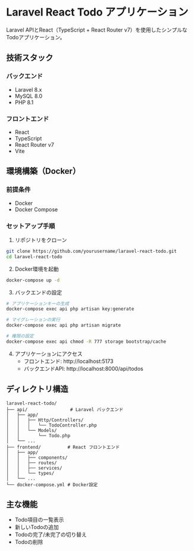 # Laravel React Todo アプリケーション

Laravel APIとReact（TypeScript + React Router v7）を使用したシンプルなTodoアプリケーション。

## 技術スタック

### バックエンド
- Laravel 8.x
- MySQL 8.0
- PHP 8.1

### フロントエンド
- React
- TypeScript
- React Router v7
- Vite

## 環境構築（Docker）

### 前提条件
- Docker
- Docker Compose

### セットアップ手順

1. リポジトリをクローン
```bash
git clone https://github.com/yourusername/laravel-react-todo.git
cd laravel-react-todo
```

2. Docker環境を起動
```bash
docker-compose up -d
```

3. バックエンドの設定
```bash
# アプリケーションキーの生成
docker-compose exec api php artisan key:generate

# マイグレーションの実行
docker-compose exec api php artisan migrate

# 権限の設定
docker-compose exec api chmod -R 777 storage bootstrap/cache
```

4. アプリケーションにアクセス
   - フロントエンド: http://localhost:5173
   - バックエンドAPI: http://localhost:8000/api/todos

## ディレクトリ構造

```
laravel-react-todo/
├── api/                # Laravel バックエンド
│   ├── app/
│   │   ├── Http/Controllers/
│   │   │   └── TodoController.php
│   │   └── Models/
│   │       └── Todo.php
│   └── ...
├── frontend/          # React フロントエンド
│   ├── app/
│   │   ├── components/
│   │   ├── routes/
│   │   ├── services/
│   │   └── types/
│   └── ...
└── docker-compose.yml # Docker設定
```

## 主な機能

- Todo項目の一覧表示
- 新しいTodoの追加
- Todoの完了/未完了の切り替え
- Todoの削除
